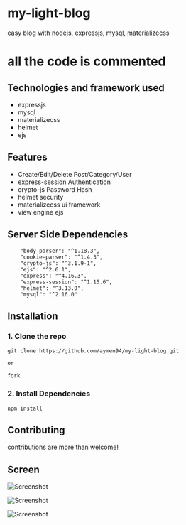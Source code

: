 # my-light-blog
easy blog with nodejs, expressjs, mysql, materializecss

# all the code is commented

## Technologies and framework used
- expressjs
- mysql
- materializecss
- helmet
- ejs

## Features

- Create/Edit/Delete Post/Category/User
- express-session Authentication
- crypto-js Password Hash
- helmet security 
- materializecss ui framework 
- view engine ejs

## Server Side Dependencies

````
    "body-parser": "^1.18.3",
    "cookie-parser": "^1.4.3",
    "crypto-js": "^3.1.9-1",
    "ejs": "^2.6.1",
    "express": "^4.16.3",
    "express-session": "^1.15.6",
    "helmet": "^3.13.0",
    "mysql": "^2.16.0"
````

## Installation

### 1. Clone the repo

    git clone https://github.com/aymen94/my-light-blog.git
    
    or
    
    fork

### 2. Install Dependencies

    npm install
    
    
## Contributing

contributions are more than welcome!

## Screen
![Screenshot](https://raw.github.com/aymen94/my-light-blog/master/screen/home.png)

![Screenshot](https://raw.github.com/aymen94/my-light-blog/master/screen/login.png)

![Screenshot](https://raw.github.com/aymen94/my-light-blog/master/screen/dashboard.png)
